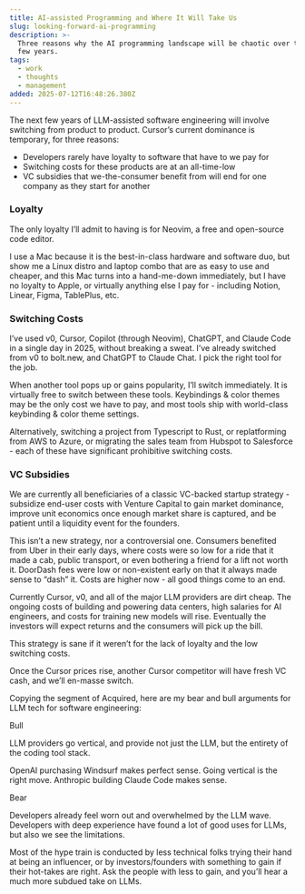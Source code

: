 ```yaml
---
title: AI-assisted Programming and Where It Will Take Us
slug: looking-forward-ai-programming
description: >-
  Three reasons why the AI programming landscape will be chaotic over the next
  few years.
tags:
  - work
  - thoughts
  - management
added: 2025-07-12T16:48:26.380Z
---
```


The next few years of LLM-assisted software engineering will involve switching from product to product. Cursor’s current dominance is temporary, for three reasons:

* Developers rarely have loyalty to software that have to we pay for
* Switching costs for these products are at an all-time-low
* VC subsidies that we-the-consumer benefit from will end for one company as they start for another

### Loyalty

The only loyalty I’ll admit to having is for Neovim, a free and open-source code editor.

I use a Mac because it is the best-in-class hardware and software duo, but show me a Linux distro and laptop combo that are as easy to use and cheaper, and this Mac turns into a hand-me-down immediately, but I have no loyalty to Apple, or virtually anything else I pay for - including Notion, Linear, Figma, TablePlus, etc.

### Switching Costs

I’ve used v0, Cursor, Copilot (through Neovim), ChatGPT, and Claude Code in a single day in 2025, without breaking a sweat. I’ve already switched from v0 to bolt.new, and ChatGPT to Claude Chat. I pick the right tool for the job.

When another tool pops up or gains popularity, I’ll switch immediately. It is virtually free to switch between these tools. Keybindings & color themes may be the only cost we have to pay, and most tools ship with world-class keybinding & color theme settings.

Alternatively, switching a project from Typescript to Rust, or replatforming from AWS to Azure, or migrating the sales team from Hubspot to Salesforce - each of these have significant prohibitive switching costs.

### VC Subsidies

We are currently all beneficiaries of a classic VC-backed startup strategy - subsidize end-user costs with Venture Capital to gain market dominance, improve unit economics once enough market share is captured, and be patient until a liquidity event for the founders.

This isn’t a new strategy, nor a controversial one. Consumers benefited from Uber in their early days, where costs were so low for a ride that it made a cab, public transport, or even bothering a friend for a lift not worth it. DoorDash fees were low or non-existent early on that it always made sense to “dash” it. Costs are higher now - all good things come to an end.

Currently Cursor, v0, and all of the major LLM providers are dirt cheap. The ongoing costs of building and powering data centers, high salaries for AI engineers, and costs for training new models will rise. Eventually the investors will expect returns and the consumers will pick up the bill.

This strategy is sane if it weren’t for the lack of loyalty and the low switching costs.

Once the Cursor prices rise, another Cursor competitor will have fresh VC cash, and we’ll en-masse switch.

Copying the segment of Acquired, here are my bear and bull arguments for LLM tech for software engineering:

Bull

LLM providers go vertical, and provide not just the LLM, but the entirety of the coding tool stack.

OpenAI purchasing Windsurf makes perfect sense. Going vertical is the right move. Anthropic building Claude Code makes sense.

Bear

Developers already feel worn out and overwhelmed by the LLM wave. Developers with deep experience have found a lot of good uses for LLMs, but also we see the limitations.

Most of the hype train is conducted by less technical folks trying their hand at being an influencer, or by investors/founders with something to gain if their hot-takes are right. Ask the people with less to gain, and you’ll hear a much more subdued take on LLMs.
